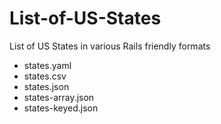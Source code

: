 List-of-US-States
=================

List of US States in various Rails friendly formats

* states.yaml
* states.csv
* states.json
* states-array.json
* states-keyed.json